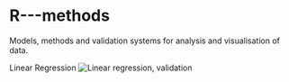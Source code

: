 # R---methods
 Models, methods and validation systems for analysis and visualisation of data. 

Linear Regression
![Linear regression, validation](https://github.com/user-attachments/assets/4c12b00b-ebfb-4fa6-8fe0-b8b4299af670)
